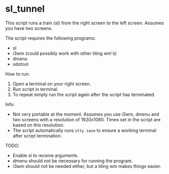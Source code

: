 # sl_tunnel
This script runs a train (sl) from the right screen to the left screen. Assumes you have two screens. 

The script requires the following programs:

- sl
- i3wm (could possibly work with other tiling wm's)
- dmenu
- xdotool

How to run:

1. Open a terminal on your right screen.
2. Run script in terminal. 
3. To repeat simply run the script again after the script has terminated. 

Info:

- Not very portable at the moment. Assumes you use i3wm, dmenu and two screens with a resolution of 1920x1080. Times set in the script are based on this resolution.
- The script automatically runs `stty sane` to ensure a working terminal after script termination.

TODO:

- Enable sl to receive arguments.
- dmenu should not be necessary for running the program.
- i3wm should not be needed either, but a tiling wm makes things easier.

